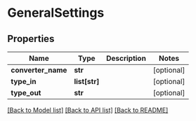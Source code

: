 # GeneralSettings

## Properties
Name | Type | Description | Notes
------------ | ------------- | ------------- | -------------
**converter_name** | **str** |  | [optional] 
**type_in** | **list[str]** |  | [optional] 
**type_out** | **str** |  | [optional] 

[[Back to Model list]](../README.md#documentation-for-models) [[Back to API list]](../README.md#documentation-for-api-endpoints) [[Back to README]](../README.md)


